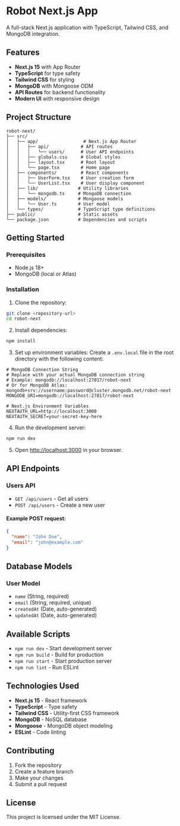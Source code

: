 # Robot Next.js App

A full-stack Next.js application with TypeScript, Tailwind CSS, and MongoDB integration.

## Features

- **Next.js 15** with App Router
- **TypeScript** for type safety
- **Tailwind CSS** for styling
- **MongoDB** with Mongoose ODM
- **API Routes** for backend functionality
- **Modern UI** with responsive design

## Project Structure

```
robot-next/
├── src/
│   ├── app/                 # Next.js App Router
│   │   ├── api/            # API routes
│   │   │   └── users/      # User API endpoints
│   │   ├── globals.css     # Global styles
│   │   ├── layout.tsx      # Root layout
│   │   └── page.tsx        # Home page
│   ├── components/         # React components
│   │   ├── UserForm.tsx    # User creation form
│   │   └── UserList.tsx    # User display component
│   ├── lib/               # Utility libraries
│   │   └── mongodb.ts     # MongoDB connection
│   ├── models/            # Mongoose models
│   │   └── User.ts        # User model
│   └── types/             # TypeScript type definitions
├── public/                # Static assets
└── package.json           # Dependencies and scripts
```

## Getting Started

### Prerequisites

- Node.js 18+ 
- MongoDB (local or Atlas)

### Installation

1. Clone the repository:
```bash
git clone <repository-url>
cd robot-next
```

2. Install dependencies:
```bash
npm install
```

3. Set up environment variables:
Create a `.env.local` file in the root directory with the following content:

```env
# MongoDB Connection String
# Replace with your actual MongoDB connection string
# Example: mongodb://localhost:27017/robot-next
# Or for MongoDB Atlas: mongodb+srv://username:password@cluster.mongodb.net/robot-next
MONGODB_URI=mongodb://localhost:27017/robot-next

# Next.js Environment Variables
NEXTAUTH_URL=http://localhost:3000
NEXTAUTH_SECRET=your-secret-key-here
```

4. Run the development server:
```bash
npm run dev
```

5. Open [http://localhost:3000](http://localhost:3000) in your browser.

## API Endpoints

### Users API

- `GET /api/users` - Get all users
- `POST /api/users` - Create a new user

#### Example POST request:
```json
{
  "name": "John Doe",
  "email": "john@example.com"
}
```

## Database Models

### User Model
- `name` (String, required)
- `email` (String, required, unique)
- `createdAt` (Date, auto-generated)
- `updatedAt` (Date, auto-generated)

## Available Scripts

- `npm run dev` - Start development server
- `npm run build` - Build for production
- `npm run start` - Start production server
- `npm run lint` - Run ESLint

## Technologies Used

- **Next.js 15** - React framework
- **TypeScript** - Type safety
- **Tailwind CSS** - Utility-first CSS framework
- **MongoDB** - NoSQL database
- **Mongoose** - MongoDB object modeling
- **ESLint** - Code linting

## Contributing

1. Fork the repository
2. Create a feature branch
3. Make your changes
4. Submit a pull request

## License

This project is licensed under the MIT License.
